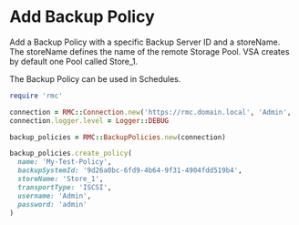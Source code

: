 # Add Backup Policy

Add a Backup Policy with a specific Backup Server ID and a storeName. The storeName defines the name of the remote Storage Pool. VSA creates by default one Pool called Store_1.

The Backup Policy can be used in Schedules.

```ruby
require 'rmc'

connection = RMC::Connection.new('https://rmc.domain.local', 'Admin', 'MySpecialPassword')
connection.logger.level = Logger::DEBUG

backup_policies = RMC::BackupPolicies.new(connection)

backup_policies.create_policy(
  name: 'My-Test-Policy',
  backupSystemId: '9d26a0bc-6fd9-4b64-9f31-4904fdd519b4',
  storeName: 'Store_1',
  transportType: 'ISCSI',
  username: 'Admin',
  password: 'admin'
)
```